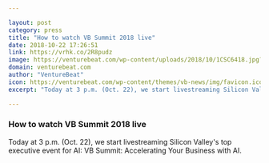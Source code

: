 ```yaml
---

layout: post
category: press
title: "How to watch VB Summit 2018 live"
date: 2018-10-22 17:26:51
link: https://vrhk.co/2R8pudz
image: https://venturebeat.com/wp-content/uploads/2018/10/1CSC6418.jpg?fit=6720%2C4480&strip=all
domain: venturebeat.com
author: "VentureBeat"
icon: https://venturebeat.com/wp-content/themes/vb-news/img/favicon.ico
excerpt: "Today at 3 p.m. (Oct. 22), we start livestreaming Silicon Valley's top executive event for AI: VB Summit: Accelerating Your Business with AI. "

---
```


### How to watch VB Summit 2018 live

Today at 3 p.m. (Oct. 22), we start livestreaming Silicon Valley's top executive event for AI: VB Summit: Accelerating Your Business with AI. 